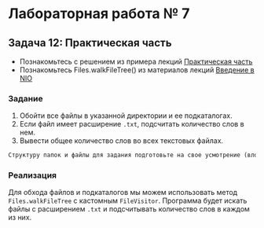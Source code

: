 # Лабораторная работа № 7

## Задача 12: Практическая часть

- Познакомьтесь с решением из примера лекций [Практическая часть](..%2Flections%2FLection5_Exceptions_IO_NIO%2F%D0%9F%D1%80%D0%B0%D0%BA%D1%82%D0%B8%D1%87%D0%B5%D1%81%D0%BA%D0%B0%D1%8F%20%D1%87%D0%B0%D1%81%D1%82%D1%8C.md)
- Познакомьтесь Files.walkFileTree() из материалов лекций [Введение в NIO](..%2Flections%2FLection5_Exceptions_IO_NIO%2F%D0%92%D0%B2%D0%B5%D0%B4%D0%B5%D0%BD%D0%B8%D0%B5%20%D0%B2%20NIO.md)

### Задание
1. Обойти все файлы в указанной директории и ее подкаталогах.
2. Если файл имеет расширение `.txt`, подсчитать количество слов в нем.
3. Вывести общее количество слов во всех текстовых файлах.

```markdown
Структуру папок и файлы для задания подготовьте на свое усмотрение (вложенность 3-4 папки, в каждой по 2-3 файла)
```

### Реализация

Для обхода файлов и подкаталогов мы можем использовать метод `Files.walkFileTree` с кастомным `FileVisitor`. Программа будет искать файлы с расширением `.txt` и подсчитывать количество слов в каждом из них.
